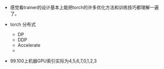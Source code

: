 - 感觉看trainer的设计基本上能把torch的许多优化方法和训练技巧都理解一遍了。
- torch 分布式
	- DP
	- DDP
	- Accelerate
	- 


- 99.100上机器GPU索引实际为4,5,6,7,0,1,2,3